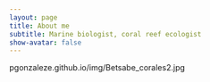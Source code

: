 ```yaml
---
layout: page
title: About me
subtitle: Marine biologist, coral reef ecologist
show-avatar: false
---
```


pgonzaleze.github.io/img/Betsabe_corales2.jpg 
